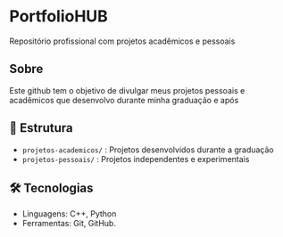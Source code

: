 # PortfolioHUB
Repositório profissional com projetos acadêmicos e pessoais

## Sobre
Este github tem o objetivo de divulgar meus projetos pessoais e acadêmicos que desenvolvo durante minha graduação e após

## 📂 Estrutura
- `projetos-academicos/` : Projetos desenvolvidos durante a graduação
- `projetos-pessoais/` : Projetos independentes e experimentais

## 🛠 Tecnologias
- Linguagens: C++, Python
- Ferramentas: Git, GitHub.
